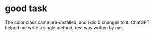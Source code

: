 # good task

The color class came pre-installed, and i did 0  changes to it. ChatGPT helped me write a single method, rest was written by me.
